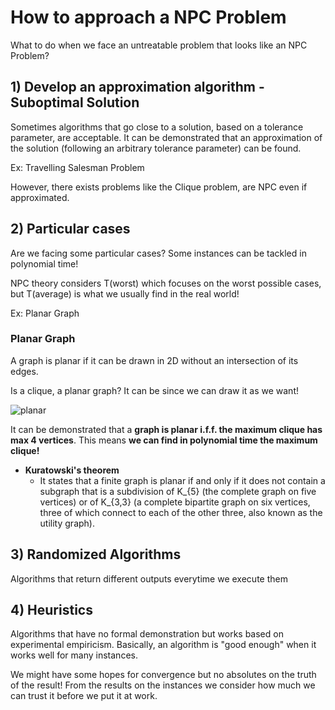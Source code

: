 # How to approach a NPC Problem
What to do when we face an untreatable problem that looks like an NPC Problem?

## 1) Develop an approximation algorithm - Suboptimal Solution
Sometimes algorithms that go close to a solution, based on a tolerance parameter, are acceptable. It can be
demonstrated that an approximation of the solution (following an arbitrary tolerance parameter) can be found.


Ex: Travelling Salesman Problem

However, there exists problems like the Clique problem, are NPC even if approximated.

## 2) Particular cases
Are we facing some particular cases? Some instances can be tackled in polynomial time!

NPC theory considers T(worst) which focuses on the worst possible cases, 
but T(average) is what we usually find in the real world!

Ex: Planar Graph

### Planar Graph
A graph is planar if it can be drawn in 2D without an intersection of its edges.

Is a clique, a planar graph? It can be since we can draw it as we want!

![planar](https://github.com/PayThePizzo/DataStrutucures-Algorithms/blob/main/Resources/planar.png?raw=True)

It can be demonstrated that a **graph is planar i.f.f. the maximum clique has max 4 vertices**. This means 
**we can find in polynomial time the maximum clique!**
* **Kuratowski's theorem**
  * It states that a finite graph is planar if and only if it does not contain a subgraph that is a subdivision of 
  K_{5} (the complete graph on five vertices) or of K_{3,3} (a complete bipartite graph on six vertices, 
  three of which connect to each of the other three, also known as the utility graph).

## 3) Randomized Algorithms
Algorithms that return different outputs everytime we execute them

## 4) Heuristics
Algorithms that have no formal demonstration but works based on experimental empiricism. Basically, an algorithm is "good enough"
when it works well for many instances.

We might have some hopes for convergence but no absolutes on the truth of the result! From the results on the instances
we consider how much we can trust it before we put it at work.
